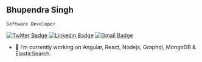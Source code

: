 ## Bhupendra Singh 
    Software Developer 

[![Twitter Badge](https://img.shields.io/badge/-@Bhupi2508-1ca0f1?style=flat-square&labelColor=1ca0f1&logo=twitter&logoColor=white&link=https://twitter.com/bhupi2508)](https://twitter.com/bhupi2508)   [![Linkedin Badge](https://img.shields.io/badge/-BhupendraSingh-blue?style=flat-square&logo=Linkedin&logoColor=white&link=https://www.linkedin.com/in/bhupendra-singh-3a545313a/)](https://www.linkedin.com/in/bhupendra-singh-3a545313a/) [![Gmail Badge](https://img.shields.io/badge/-bhupendrasingh.ec18@gmail.com-c14438?style=flat-square&logo=Gmail&logoColor=white&link=mailto:bhupendrasingh.ec18@gmail.com)](mailto:bhupendrasingh.ec18@gmail.com)



- 🔭 I’m currently working on Angular, React, Nodejs, Graphql, MongoDB & ElasticSearch.
